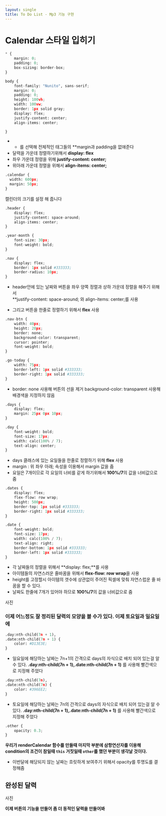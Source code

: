 ```yaml
---
layout: single
title: To Do List - Mp3 기능 구현 
---
```


# Calendar 스타일 입히기 

```python
* {
    margin: 0;
    padding: 0;
    box-sizing: border-box;
}

body {
    font-family: "Nunito", sans-serif;
    margin: 0;
    padding: 0;
    height: 100vh;
    width: 100vw;
    border: 1px solid gray;
    display: flex;
    justify-content: center;
    align-items: center;

}


```

+  * 를 선택해 전체적인 태그들의 **margin과 padding을 없애준다    
+ 달력을 가운데 정렬하기위해서 **display: flex**    
+ 좌우 가운데 정령을 위해 **justify-content: center;**
+ 위아래 가운데 정렬을 위해서 **align-items: center;** 


```python
.calendar {
  width: 600px;
  margin: 50px;
}
```

캘린더의 크기를 설정 해 줍니다 


```python
.header {
    display: flex;
    justify-content: space-around;
    align-items: center;
}

.year-month {
    font-size: 30px;
    font-weight: bold;
}

.nav {
    display: flex;
    border: 1px solid #333333;
    border-radius: 10px;
}
```

+ header안에 있는 날짜와 버튼을 좌우 양쪽 정렬과 상하 가운데 정렬을 해주기 위해서   
  **justify-content: space-around; 와 align-items: center;를 사용 
   
+ 그리고 버튼을 한줄로 정렬하기 위해서 **flex** 사용 


```python
.nav-btn {
    width: 40px;
    height: 20px;
    border: none;
    background-color: transparent;
    cursor: pointer;
    font-weight: bold;
}

.go-today {
    width: 75px;
    border-left: 1px solid #333333;
    border-right: 1px solid #333333;
} 
```

+ border: none 사용해 버튼의 선을 제거 
  background-color: transparent 사용해 배경색을 지정하지 않음 


```python
.days {
    display: flex;
    margin: 25px 0px 10px;
}

.day {
    font-weight: bold;
    font-size: 17px;
    width: calc(100% / 7);
    text-align: center;
}
```

+ days 클래스에 있는 요일들을 한줄로 정렬하기 위해 **flex** 사용 
+ margin : 위 좌우 아래; 속성을 이용해서 margin 값을 줌 
+ 요일은 7개이므로 각 요일의 너비를 같게 하기위해서 **100%/7**의 값을 너비값으로 줌 


```python
.dates {
    display: flex;
    flex-flow: row wrap;
    height: 500px;
    border-top: 1px solid #333333;
    border-right: 1px solid #333333;
}

.date {
    font-weight: bold;
    font-size: 17px;
    width: calc(100% / 7);
    text-align: right;
    border-bottom: 1px solid #333333;
    border-left: 1px solid #333333;
} 

```

+ 각 날짜들의 정렬을 위해서 **display: flex;**를 사용 
+ 아이템들의 자연스러운 줄바꿈을 위해서 **flex-flow: row wrap**을 사용 
+ height를 고정할시 아이템의 갯수에 상관없이 
  주어진 픽셀에 맞춰 자연스럽운 줄 바꿈을 할 수 있다. 
+ 날짜도 한줄에 7개가 있어야 하므로 **100%/7**의 값을 너비값으로 줌 

사진    
### 이제 어느정도 잘 정리된 달력의 모양을 볼 수가 있다. 이제 토요일과 일요일에


```python
.day:nth-child(7n + 1),
.date:nth-child(7n + 1) {
    color: #D13E3E;
}
```

+ 일요일에 해당하는 날짜는 7n+1의 간격으로 days의 자식으로 배치 되어 있는걸 알 수 있다. 
  **.day:nth-child(7n + 1),.date:nth-child(7n + 1)** 를 사용해 빨간색으로 지정해 주었다


```python
.day:nth-child(7n),
.date:nth-child(7n) {
    color: #396EE2;
}
```

+ 토요일에 해당하는 날짜는 7n의 간격으로 days의 자식으로 배치 되어 있는걸 알 수 있다. 
  **.day:nth-child(7n + 1),.date:nth-child(7n + 1)** 를 사용해 빨간색으로 지정해 주었다


```python
.other {
    opacity: 0.3;
} 
```

**우리가 renderCalendar 함수를 만들때 마지막 부분에 삼항연산자를 이용해 
  condition의 조건이 참일때 `this` 거짓일때 `other`를 했던 부분이 생각날 것이다.**

+ 이번달에 해당되지 않는 날짜는 흐릿하게 보여주기 위해서 opacity를 투명도를 결정해줌 

## 완성된 달력 

사진 

**이제 버튼의 기능을 만들어 좀 더 동적인 달력을 만들어봐**
